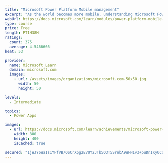 ```yaml
---
title: "Microsoft Power Platform Mobile management"
excerpt: "As the world becomes more mobile, understanding Microsoft Power Platform mobile capabilities allows functional consultants not only ensure seamless access from mobile devices, but also take advantage of its unique form factor when implementing Dynamics 365 solutions."
webUrl: https://docs.microsoft.com/learn/modules/power-platform-mobile-management/
type: course
price: Free
length: PT1H38M
ratings:
  count: 375
  average: 4.5466666
heat: 53

provider:
  name: Microsoft Learn
  domain: microsoft.com
  images:
    - url: /assets/images/organizations/microsoft.com-50x50.jpg
      width: 50
      height: 50

levels:
  - Intermediate

topics:
  - Power Apps

images:
  - url: https://docs.microsoft.com/learn/achievements/microsoft-power-platform-mobile-management-social.png
    width: 800
    height: 400
    isCached: true

secured: "1jWJY6WaIs1YPfVB/OSCrXpg2EVUY2JTb5O3T5SrnbA9WFN1v3+puDnIKyUCqHcX9Q0KLjM9eeD0oWajRUM/7k4mTc7qMlCE6DrV8KBR8dD6B77xqJojZO9zJiN0p3yXzPZz3S+JfpQv7rPD0i9RWAFsj9MHsDi41BOsw/z6VPKyrrS9EVlBLHfO/ccVuOsEWmP+zB4fSbHhz4XJqm3BoqpDgysnPP8wSqJSkEMolpIWegJzUpQe+kryKFZ1Z6WoCXnSzegpjal+oJEsF1ZEb7uynBawUmDqroiCAt802bXAofjwklfzCEKoeSUK+Keg9/fC32I7euLXpL+JOpL4382yS8dP6cN9IYWNWB1UuzWa3Qb+qoiR9i/5y4QotxL6TmTfgnRVxWfMPneE7p2EfM1xm8T3rJk2BTz2bR8YdwA=;M1LT5XMFLi6bKHpW1Ci8iw=="
---
```


